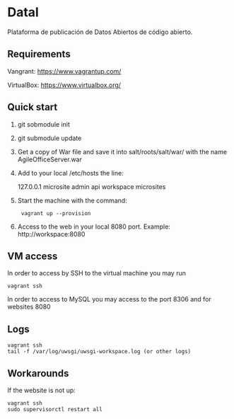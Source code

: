 
Datal
=====
Plataforma de publicación de Datos Abiertos de código abierto.


Requirements
------------

Vangrant: https://www.vagrantup.com/

VirtualBox: https://www.virtualbox.org/


Quick start
-----------

1. git sobmodule init
2. git submodule update
3. Get a copy of War file and save it into salt/roots/salt/war/ with the name AgileOfficeServer.war
4. Add to your local /etc/hosts the line: 
    
    127.0.0.1 microsite admin api workspace microsites

5. Start the machine with the command: 

        vagrant up --provision

6. Access to the web in your local 8080 port. Example: http://workspace:8080


VM access
---------


In order to access by SSH to the virtual machine you may run

    vagrant ssh


In order to access to MySQL you may access to the port 8306 and for websites 8080



Logs
----

    vagrant ssh
    tail -f /var/log/uwsgi/uwsgi-workspace.log (or other logs)
    

Workarounds
-----------

If the website is not up:

    vagrant ssh
    sudo supervisorctl restart all

